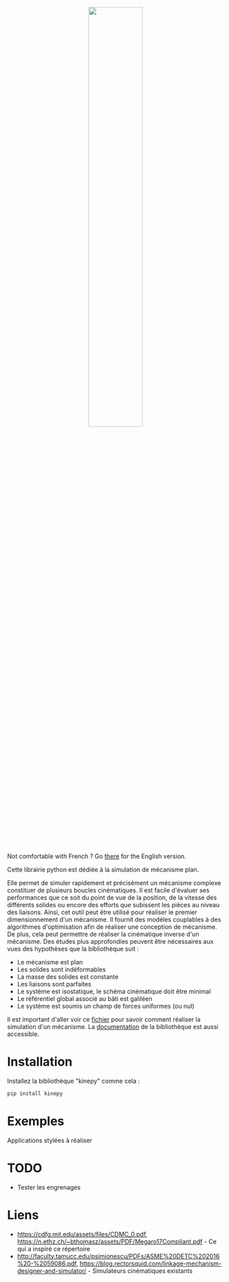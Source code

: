 <p align="center" width="100%">
    <img width="50%" src="https://user-images.githubusercontent.com/93446869/234020322-1ef75f2b-1900-4b86-a83c-96becd308c8c.svg">
</p>


Not comfortable with French ? Go [there](https://github.com/valentin-burillier/kinepy/blob/main/README_EN.md) for the English version. 

Cette librairie python est dédiée à la simulation de mécanisme plan.

Elle permet de simuler rapidement et précisément un mécanisme complexe constituer de plusieurs boucles cinématiques. Il est facile d'évaluer ses performances que ce soit du point de vue de la position, de la vitesse des différents solides ou encore des efforts que subissent les pièces au niveau des liaisons. Ainsi, cet outil peut être utilisé pour réaliser le premier dimensionnement d'un mécanisme. Il fournit des modèles couplables à des algorithmes d'optimisation afin de réaliser une conception de mécanisme. De plus, cela peut permettre de réaliser la cinématique inverse d'un mécanisme. Des études plus approfondies peuvent être nécessaires aux vues des hypothèses que la bibliothèque suit :

- Le mécanisme est plan
- Les solides sont indéformables
- La masse des solides est constante
- Les liaisons sont parfaites
- Le système est isostatique, le schéma cinématique doit être minimal
- Le référentiel global associé au bâti est galiléen
- Le système est soumis un champ de forces uniformes (ou nul)

Il est important d'aller voir ce [fichier](https://github.com/valentin-burillier/kinepy/blob/main/docs/utiliser_kinepy.md) pour savoir comment réaliser la simulation d'un mécanisme. La [documentation](https://github.com/valentin-burillier/kinepy/blob/main/docs) de la bibliothèque est aussi accessible. 

# Installation

Installez la bibliothèque "kinepy" comme cela :
```bash
pip install kinepy
```
# Exemples

Applications stylées à réaliser

# TODO

- Tester les engrenages

# Liens

- https://cdfg.mit.edu/assets/files/CDMC_0.pdf, https://n.ethz.ch/~bthomasz/assets/PDF/Megaro17Compliant.pdf - Ce qui a inspiré ce répertoire
- http://faculty.tamucc.edu/psimionescu/PDFs/ASME%20DETC%202016%20-%2059086.pdf, https://blog.rectorsquid.com/linkage-mechanism-designer-and-simulator/ - Simulateurs cinématiques existants
